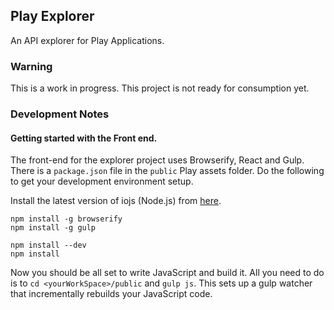 ## Play Explorer

An API explorer for Play Applications.

### Warning

This is a work in progress. This project is not ready for consumption yet. 

### Development Notes

#### Getting started with the Front end.

The front-end for the explorer project uses Browserify, React and Gulp.
There is a `package.json` file in the `public` Play assets folder. Do the following to get your development environment setup.

Install the latest version of iojs (Node.js) from [here](https://iojs.org/en/index.html).

```
npm install -g browserify
npm install -g gulp

npm install --dev
npm install

```

Now you should be all set to write JavaScript and build it. All you need to do is to `cd <yourWorkSpace>/public` and `gulp js`. This sets up a gulp watcher that incrementally rebuilds your JavaScript code.


